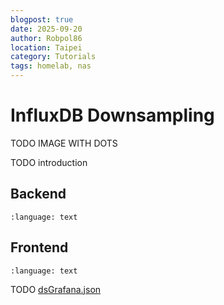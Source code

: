 ```yaml
---
blogpost: true
date: 2025-09-20
author: Robpol86
location: Taipei
category: Tutorials
tags: homelab, nas
---
```


# InfluxDB Downsampling

TODO IMAGE WITH DOTS

TODO introduction

## Backend

```{literalinclude} /_static/dsTask.flux
:language: text
```

## Frontend

```{literalinclude} /_static/dsPost.flux
:language: text
```

TODO [dsGrafana.json](/_static/dsGrafana.json)
